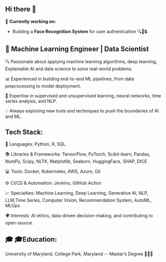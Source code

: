 ## Hi there 👋

🔭 **Currently working on:**  
- Building a **Face Recognition System** for user authentication 🔍👤🔒.

## 🚀 Machine Learning Engineer | Data Scientist

🔍 Passionate about applying machine learning algorithms, deep learning, Explainable AI and data science to solve real-world problems.

📊 Experienced in building end-to-end ML pipelines, from data preprocessing to model deployment.

🧠 Expertise in supervised and unsupervised learning, neural networks, time series analysis, and NLP.

💡 Always exploring new tools and techniques to push the boundaries of AI and ML.

## Tech Stack:

🔧 Languages: Python, R, SQL

📚 Libraries & Frameworks: TensorFlow, PyTorch, Scikit-learn, Pandas, NumPy, Scipy, NLTK, Matplotlib, Seaborn, HuggingFace, SHAP, DICE

💻 Tools: Docker, Kubernetes, AWS, Azure, Git

⚙️ CI/CD & Automation: Jenkins, GitHub Action

📈 Specialties: Machine Learning, Deep Learning, Generative AI, NLP, LLM,Time Series, Computer Vision, Recommendation System, AutoML, MLOps

🌍 Interests: AI ethics, data-driven decision-making, and contributing to open-source.

## 🎓 🎓Education:

University of Maryland, College Park, Maryland -- Master’s Degree 🧑‍🎓🏅
